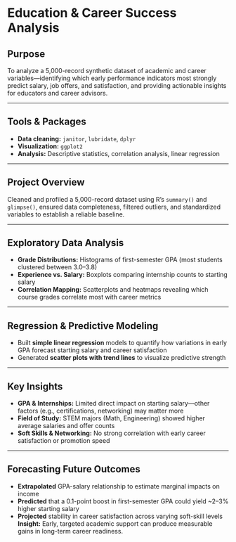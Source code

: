 # Education & Career Success Analysis

## Purpose  
To analyze a 5,000-record synthetic dataset of academic and career variables—identifying which early performance indicators most strongly predict salary, job offers, and satisfaction, and providing actionable insights for educators and career advisors.

---

## Tools & Packages  
- **Data cleaning:** `janitor`, `lubridate`, `dplyr`  
- **Visualization:** `ggplot2`  
- **Analysis:** Descriptive statistics, correlation analysis, linear regression  

---

## Project Overview  
Cleaned and profiled a 5,000-record dataset using R’s `summary()` and `glimpse()`, ensured data completeness, filtered outliers, and standardized variables to establish a reliable baseline.

---

## Exploratory Data Analysis  
- **Grade Distributions:** Histograms of first-semester GPA (most students clustered between 3.0–3.8)  
- **Experience vs. Salary:** Boxplots comparing internship counts to starting salary  
- **Correlation Mapping:** Scatterplots and heatmaps revealing which course grades correlate most with career metrics  

---

## Regression & Predictive Modeling  
- Built **simple linear regression** models to quantify how variations in early GPA forecast starting salary and career satisfaction  
- Generated **scatter plots with trend lines** to visualize predictive strength  

---

## Key Insights  
- **GPA & Internships:** Limited direct impact on starting salary—other factors (e.g., certifications, networking) may matter more  
- **Field of Study:** STEM majors (Math, Engineering) showed higher average salaries and offer counts  
- **Soft Skills & Networking:** No strong correlation with early career satisfaction or promotion speed  

---

## Forecasting Future Outcomes  
- **Extrapolated** GPA-salary relationship to estimate marginal impacts on income  
- **Predicted** that a 0.1-point boost in first-semester GPA could yield ~2–3% higher starting salary  
- **Projected** stability in career satisfaction across varying soft-skill levels  
**Insight:** Early, targeted academic support can produce measurable gains in long-term career readiness.
